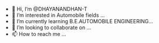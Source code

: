 - 👋 Hi, I’m @DHAYANANDHAN-T
- 👀 I’m interested in Automobile fields ...
- 🌱 I’m currently learning B.E.AUTOMOBILE ENGINEERING...
- 💞️ I’m looking to collaborate on ...
- 📫 How to reach me ...

<!---
DHAYANANDHAN-T/DHAYANANDHAN-T is a ✨ special ✨ repository because its `README.md` (this file) appears on your GitHub profile.
You can click the Preview link to take a look at your changes.
--->

